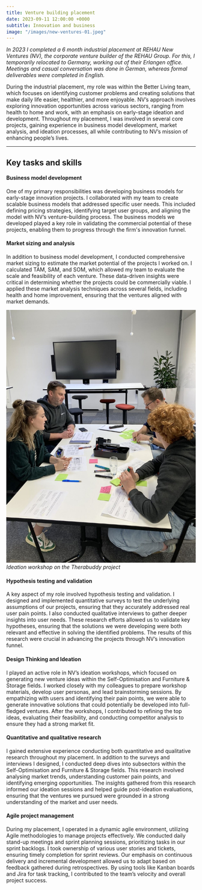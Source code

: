 ```yaml
---
title: Venture building placement
date: 2023-09-11 12:00:00 +0000
subtitle: Innovation and business
image: "/images/new-ventures-01.jpeg"
---
```


<em>In 2023 I completed a 6 month industrial placement at REHAU New Ventures (NV), the corporate venture builder of the REHAU Group. For this, I temporarily relocated to Germany, working out of their Erlangen office. Meetings and casual conversation was done in German, whereas formal deliverables were completed in English.</em>

During the industrial placement, my role was within the Better Living team, which focuses on identifying customer problems and creating solutions that make daily life easier, healthier, and more enjoyable. NV’s approach involves exploring innovation opportunities across various sectors, ranging from health to home and work, with an emphasis on early-stage ideation and development. Throughout my placement, I was involved in several core projects, gaining experience in business model development, market analysis, and ideation processes, all while contributing to NV’s mission of enhancing people’s lives​.

---

## Key tasks and skills

#### Business model development

One of my primary responsibilities was developing business models for early-stage innovation projects. I collaborated with my team to create scalable business models that addressed specific user needs. This included defining pricing strategies, identifying target user groups, and aligning the model with NV’s venture-building process. The business models we developed played a key role in validating the commercial potential of these projects, enabling them to progress through the firm's innovation funnel​.

#### Market sizing and analysis

In addition to business model development, I conducted comprehensive market sizing to estimate the market potential of the projects I worked on. I calculated TAM, SAM, and SOM, which allowed my team to evaluate the scale and feasibility of each venture. These data-driven insights were critical in determining whether the projects could be commercially viable. I applied these market analysis techniques across several fields, including health and home improvement, ensuring that the ventures aligned with market demands.

![Ideation session at REHAU New Ventures](/images/new-ventures-02.jpeg)
*Ideation workshop on the Therabuddy project*

#### Hypothesis testing and validation

A key aspect of my role involved hypothesis testing and validation. I designed and implemented quantitative surveys to test the underlying assumptions of our projects, ensuring that they accurately addressed real user pain points. I also conducted qualitative interviews to gather deeper insights into user needs. These research efforts allowed us to validate key hypotheses, ensuring that the solutions we were developing were both relevant and effective in solving the identified problems. The results of this research were crucial in advancing the projects through NV’s innovation funnel​.

#### Design Thinking and Ideation

I played an active role in NV’s ideation workshops, which focused on generating new venture ideas within the Self-Optimisation and Furniture & Storage fields. I worked closely with my colleagues to prepare workshop materials, develop user personas, and lead brainstorming sessions. By empathizing with users and identifying their pain points, we were able to generate innovative solutions that could potentially be developed into full-fledged ventures. After the workshops, I contributed to refining the top ideas, evaluating their feasibility, and conducting competitor analysis to ensure they had a strong market fit.

#### Quantitative and qualitative research

I gained extensive experience conducting both quantitative and qualitative research throughout my placement. In addition to the surveys and interviews I designed, I conducted deep dives into subsectors within the Self-Optimisation and Furniture & Storage fields. This research involved analysing market trends, understanding customer pain points, and identifying emerging opportunities. The insights gathered from this research informed our ideation sessions and helped guide post-ideation evaluations, ensuring that the ventures we pursued were grounded in a strong understanding of the market and user needs.

#### Agile project management

During my placement, I operated in a dynamic agile environment, utilizing Agile methodologies to manage projects effectively. We conducted daily stand-up meetings and sprint planning sessions, prioritizing tasks in our sprint backlogs. I took ownership of various user stories and tickets, ensuring timely completion for sprint reviews. Our emphasis on continuous delivery and incremental development allowed us to adapt based on feedback gathered during retrospectives. By using tools like Kanban boards and Jira for task tracking, I contributed to the team’s velocity and overall project success​.